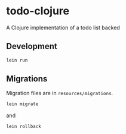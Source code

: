 # todo-clojure

A Clojure implementation of a todo list backed

## Development

```bash
lein run
```

## Migrations

Migration files are in `resources/migrations`.

```bash
lein migrate
```

and

```bash
lein rollback
```
